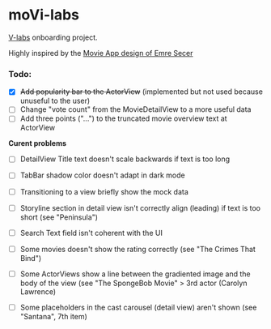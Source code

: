 # moVi-labs

[V-labs](V-labs) onboarding project.

Highly inspired by the [Movie App design of Emre Secer](https://dribbble.com/shots/7158704-Movie-App/attachments/161831?mode=media)

### Todo:

- [x] ~~Add popularity bar to the ActorView~~ (implemented but not used because unuseful to the user)
- [ ] Change "vote count" from the MovieDetailView to a more useful data
- [ ] Add three points ("...") to the truncated movie overview text at ActorView

**Curent problems**

- [ ] DetailView Title text doesn't scale backwards if text is too long
- [ ] TabBar shadow color doesn't adapt in dark mode
- [ ] Transitioning to a view briefly show the mock data
- [ ] Storyline section in detail view isn't correctly align (leading) if text is too short (see "Peninsula")
- [ ] Search Text field isn't coherent with the UI
- [ ] Some movies doesn't show the rating correctly (see "The Crimes That Bind")
- [ ] Some ActorViews show a line between the gradiented image and the body of the view  (see "The SpongeBob Movie" > 3rd actor (Carolyn Lawrence)
- [ ] Some placeholders in the cast carousel (detail view) aren't shown (see "Santana", 7th item)


